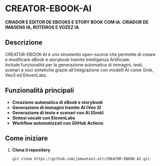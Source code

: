 # CREATOR-EBOOK-AI

**CRIADOR E EDITOR DE EBOOKS E STORY BOOK COM IA. CRIADOR DE IMAGENS IA, ROTEIROS E VOZEZ IA**

## Descrizione

CREATOR-EBOOK-AI è uno strumento open-source che permette di creare e modificare eBook e storybook tramite Intelligenza Artificiale.  
Include funzionalità per la generazione automatica di immagini, testi, scenari e voci sintetiche grazie all’integrazione con modelli AI come Grok, Veo3 ed ElevenLabs.

## Funzionalità principali

- **Creazione automatica di eBook e storybook**
- **Generazione di immagini tramite AI (Veo 3)**
- **Generazione di testo e scenari con AI (Grok)**
- **Sintesi vocale con ElevenLabs**
- **Workflow automatizzati con GitHub Actions**

## Come iniziare

1. **Clona il repository**
   ```bash
   git clone https://github.com/jemoatan1-alt/CREATOR-EBOOK-AI.git
